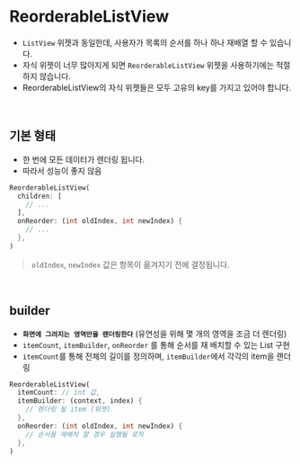 # ReorderableListView

- `ListView` 위젯과 동일한데, 사용자가 목록의 순서를 하나 하나 재배열 할 수 있습니다.
- 자식 위젯이 너무 많아지게 되면 `ReorderableListView` 위젯을 사용하기에는 적절하지 않습니다.
- ReorderableListView의 자식 위젯들은 모두 고유의 key를 가지고 있어야 합니다.

<br />

## 기본 형태

- 한 번에 모든 데이터가 렌더링 됩니다.
- 따라서 성능이 좋지 않음

``` dart
ReorderableListView(
  children: [
    // ...
  ],
  onReorder: (int oldIndex, int newIndex) {
    // ...
  },
)
```

> `oldIndex`, `newIndex` 값은 항목이 옮겨지기 전에 결정됩니다.

<br />

## builder

- **`화면에 그려지는 영역만을 랜더링한다`** (유연성을 위해 몇 개의 영역을 조금 더 렌더링)
- `itemCount`, `itemBuilder`, `onReorder` 를 통해 순서를 재 배치할 수 있는 List 구현
- `itemCount`를 통해 전체의 길이를 정의하며, `itemBuilder`에서 각각의 item을 랜더링

``` dart
ReorderableListView(
  itemCount: // int 값,
  itemBuilder: (context, index) {
    // 렌더링 될 item (위젯)
  },
  onReorder: (int oldIndex, int newIndex) {
    // 순서를 재배치 할 경우 실행될 로직
  },
)
```